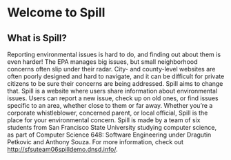 # Welcome to Spill

## What is Spill?


Reporting environmental issues is hard to do, and finding out about them is even harder! The EPA manages
big issues, but small neighborhood concerns often slip under their radar. City- and county-level websites are
often poorly designed and hard to navigate, and it can be difficult for private citizens to be sure their concerns
are being addressed.
Spill aims to change that. Spill is a website where users share information about environmental issues. Users
can report a new issue, check up on old ones, or find issues specific to an area, whether close to them or far
away. Whether you’re a corporate whistleblower, concerned parent, or local official, Spill is the place for your
environmental concern.
Spill is made by a team of six students from San Francisco State University studying computer science, as part
of Computer Science 648: Software Engineering under Dragutin Petkovic and Anthony Souza. For more
information, check out http://sfsuteam06spilldemo.dnsd.info/.

